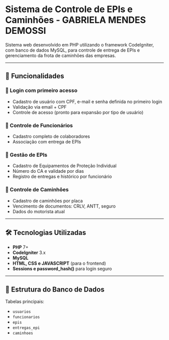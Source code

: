 # Sistema de Controle de EPIs e Caminhões - GABRIELA MENDES DEMOSSI

Sistema web desenvolvido em PHP utilizando o framework CodeIgniter, com banco de dados MySQL, para controle de entrega de EPIs e gerenciamento da frota de caminhões das empresas.

---

## 🚀 Funcionalidades

### 🔐 Login com primeiro acesso
- Cadastro de usuário com CPF, e-mail e senha definida no primeiro login
- Validação via email + CPF
- Controle de acesso (pronto para expansão por tipo de usuário)

### 👷 Controle de Funcionários
- Cadastro completo de colaboradores
- Associação com entrega de EPIs

### 🧤 Gestão de EPIs
- Cadastro de Equipamentos de Proteção Individual
- Número do CA e validade por dias
- Registro de entregas e histórico por funcionário

### 🚛 Controle de Caminhões
- Cadastro de caminhões por placa
- Vencimento de documentos: CRLV, ANTT, seguro
- Dados do motorista atual

---

## 🛠️ Tecnologias Utilizadas

- **PHP** 7+
- **CodeIgniter** 3.x
- **MySQL**
- **HTML, CSS e JAVASCRIPT** (para o frontend)
- **Sessions e password_hash()** para login seguro

---

## 💾 Estrutura do Banco de Dados

Tabelas principais:
- `usuarios`
- `funcionarios`
- `epis`
- `entregas_epi`
- `caminhoes`

